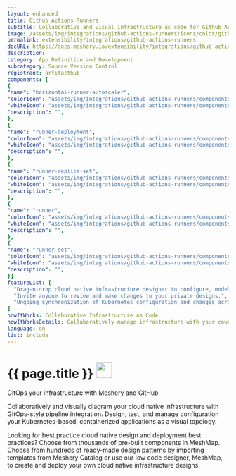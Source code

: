 ```yaml
---
layout: enhanced
title: Github Actions Runners
subtitle: Collaborative and visual infrastructure as code for Github Actions Runners
image: /assets/img/integrations/github-actions-runners/icons/color/github-actions-runners-color.svg
permalink: extensibility/integrations/github-actions-runners
docURL: https://docs.meshery.io/extensibility/integrations/github-actions-runners
description: 
category: App Definition and Development
subcategory: Source Version Control
registrant: artifacthub
components: [
{
"name": "horizontal-runner-autoscaler",
"colorIcon": "assets/img/integrations/github-actions-runners/components/horizontal-runner-autoscaler/icons/color/horizontal-runner-autoscaler-color.svg",
"whiteIcon": "assets/img/integrations/github-actions-runners/components/horizontal-runner-autoscaler/icons/white/horizontal-runner-autoscaler-white.svg",
"description": "",
},
{
"name": "runner-deployment",
"colorIcon": "assets/img/integrations/github-actions-runners/components/runner-deployment/icons/color/runner-deployment-color.svg",
"whiteIcon": "assets/img/integrations/github-actions-runners/components/runner-deployment/icons/white/runner-deployment-white.svg",
"description": "",
},
{
"name": "runner-replica-set",
"colorIcon": "assets/img/integrations/github-actions-runners/components/runner-replica-set/icons/color/runner-replica-set-color.svg",
"whiteIcon": "assets/img/integrations/github-actions-runners/components/runner-replica-set/icons/white/runner-replica-set-white.svg",
"description": "",
},
{
"name": "runner",
"colorIcon": "assets/img/integrations/github-actions-runners/components/runner/icons/color/runner-color.svg",
"whiteIcon": "assets/img/integrations/github-actions-runners/components/runner/icons/white/runner-white.svg",
"description": "",
},
{
"name": "runner-set",
"colorIcon": "assets/img/integrations/github-actions-runners/components/runner-set/icons/color/runner-set-color.svg",
"whiteIcon": "assets/img/integrations/github-actions-runners/components/runner-set/icons/white/runner-set-white.svg",
"description": "",
}]
featureList: [
  "Drag-n-drop cloud native infrastructure designer to configure, model, and deploy your workloads.",
  "Invite anyone to review and make changes to your private designs.",
  "Ongoing synchronization of Kubernetes configuration and changes across any number of clusters."
]
howItWorks: Collaborative Infrastructure as Code
howItWorksDetails: Collaboratively manage infrastructure with your coworkers synchronously sharing the same designs.
language: en
list: include
---
```

<h1>{{ page.title }} <img src="{{ page.image }}" style="width: 35px; height: 35px;" /></h1>

<p>
GitOps your infrastructure with Meshery and GitHub
</p>
<p>
    Collaboratively and visually diagram your cloud native infrastructure with GitOps-style pipeline integration. Design, test, and manage configuration your Kubernetes-based, containerized applications as a visual topology.
</p>
<p>
    Looking for best practice cloud native design and deployment best practices? Choose from thousands of pre-built components in MeshMap. Choose from hundreds of ready-made design patterns by importing templates from Meshery Catalog or use our low code designer, MeshMap, to create and deploy your own cloud native infrastructure designs.
</p>

